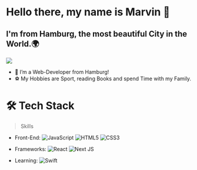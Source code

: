 # Hello there, my name is Marvin 🫡
## I'm from Hamburg, the most beautiful City in the World.🌍
![](https://media.giphy.com/media/qgQUggAC3Pfv687qPC/giphy.gif)


- 🔭 I’m a Web-Developer from Hamburg!
- ⚽️ My Hobbies are Sport, reading Books and spend Time with my Family.



# 🛠 Tech Stack

>Skills

- Front-End:  ![JavaScript](https://img.shields.io/badge/-JavaScript-yellow?style=flat-circle&logo=javascript) ![HTML5](https://img.shields.io/badge/-HTML5-yellow?style=flat-circle&logo=html5) ![CSS3](https://img.shields.io/badge/-CSS3-yellow?style=flat-circle&logo=css3)

- Frameworks: ![React](https://img.shields.io/badge/react-%2320232a.svg?style=for-the-badge&logo=react&logoColor=%2361DAFB) ![Next JS](https://img.shields.io/badge/Next-black?style=for-the-badge&logo=next.js&logoColor=white)

- Learning: ![Swift](https://img.shields.io/badge/swift-%23FA7343.svg?&style=for-the-badge&logo=swift&logoColor=white)
